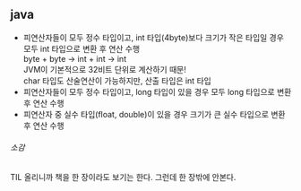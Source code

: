 ## java
- 피연산자들이 모두 정수 타입이고, int 타입(4byte)보다 크기가 작은 타입일 경우 모두 int 타입으로 변환 후 연산 수행
<br>byte + byte -> int + int -> int
<br>JVM이 기본적으로 32비트 단위로 계산하기 때문!
<br>char 타입도 산술연산이 가능하지만, 산출 타입은 int 타입
- 피연산자들이 모두 정수 타입이고, long 타입이 있을 경우 모두 long 타입으로 변환 후 연산 수행
- 피연산자 중 실수 타입(float, double)이 있을 경우 크기가 큰 실수 타입으로 변환 후 연산 수행


###### 소감
TIL 올리니까 책을 한 장이라도 보기는 한다.
그런데 한 장밖에 안본다.
